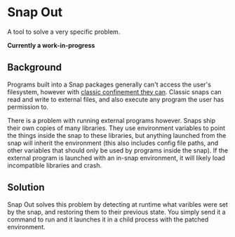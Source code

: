 # Snap Out

A tool to solve a very specific problem.

__Currently a work-in-progress__

## Background

Programs built into a Snap packages generally can't access the user's filesystem, however with [classic confinement they can](https://ubuntu.com/blog/how-to-snap-introducing-classic-confinement). Classic snaps can read and write to external files, and also execute any program the user has permission to.

There is a problem with running external programs however. Snaps ship their own copies of many libraries. They use environment variables to point the things inside the snap to these libraries, but anything launched from the snap will inherit the environment (this also includes config file paths, and other variables that should only be used by programs inside the snap). If the external program is launched with an in-snap environment, it will likely load incompatible libraries and crash.

## Solution

Snap Out solves this problem by detecting at runtime what varibles were set by the snap, and restoring them to their previous state. You simply send it a command to run and it launches it in a child process with the patched environment.
